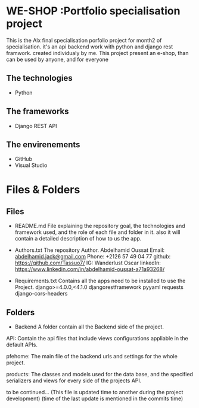# WE-SHOP :Portfolio specialisation project

This is the Alx final specialisation porfolio project for month2 of specialisation. it's an api backend work with python and django rest framwork. created individualy by me.
This project present an e-shop, than can be used by anyone, and for everyone

## The technologies
- Python

## The frameworks
- Django REST API

## The envirenements
- GitHub
- Visual Studio

# Files & Folders
## Files
- README.md
File explaining the repository goal, the technologies and framework used, and the role of each file and folder in it. 
also it will contain a detailed description of how to us the app.

- Authors.txt
The repository Author.
Abdelhamid Oussat
Email: abdelhamid.jack@gmail.com
Phone: +2126 57 49 04 77
github: https://github.com/Tassuo7/
IG: Wanderlust Oscar
linkedIn: https://www.linkedin.com/in/abdelhamid-oussat-a71a93268/

- Requirements.txt
Contains all the apps need to be installed to use the Project.
django>=4.0.0,<4.1.0
djangorestframework
pyyaml
requests
django-cors-headers

## Folders
- Backend 
A folder contain all the Backend side of the project.

API:
Contain the api files that include views configurations appliable in the default APIs.

pfehome:
The main file of the backend urls and settings for the whole project.

products:
The classes and models used for the data base, and the specified serializers and views for every side of the projects API.

to be continued...
(This file is updated time to another during the project development)
(time of the last update is mentioned in the commits time)